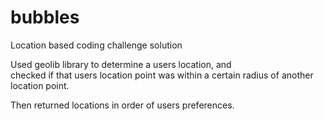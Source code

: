 # bubbles

Location based coding challenge solution

Used geolib library to determine a users location, and  
checked if that users location point was within a certain radius of another location point. 

Then returned locations in order of users preferences. 



